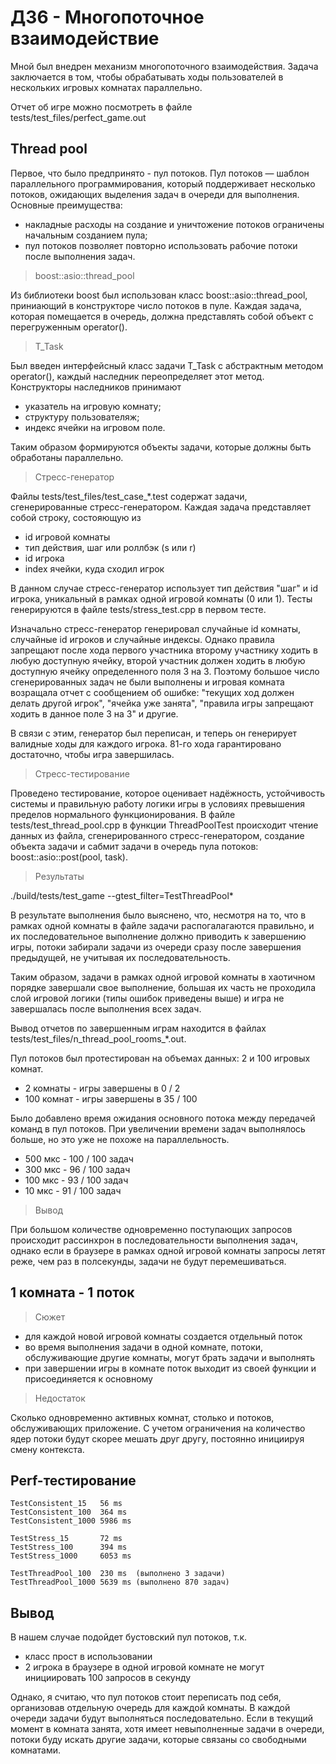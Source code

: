 # ДЗ6 - Многопоточное взаимодействие 

Мной был внедрен механизм многопоточного взаимодействия. Задача заключается в том, чтобы обрабатывать ходы пользователей в нескольких игровых комнатах параллельно. 

Отчет об игре можно посмотреть в файле tests/test_files/perfect_game.out 

## Thread pool

Первое, что было предпринято - пул потоков. Пул потоков — шаблон параллельного программирования, который поддерживает несколько потоков, ожидающих выделения задач в очереди для выполнения. Основные преимущества:
- накладные расходы на создание и уничтожение потоков ограничены начальным созданием пула;
- пул потоков позволяет повторно использовать рабочие потоки после выполнения задач.

> boost::asio::thread_pool

Из библиотеки boost был использован класс boost::asio::thread_pool, приниающий в конструкторе число потоков в пуле. Каждая задача, которая помещается в очередь, должна представлять собой объект с перегруженным operator(). 

> T_Task

Был введен интерфейсный класс задачи T_Task с абстрактным методом operator(), каждый наследник переопределяет этот метод. Конструкторы наследников принимают 
- указатель на игровую комнату;
- структуру пользователяж;
- индекс ячейки на игровом поле.

Таким образом формируются объекты задачи, которые должны быть обработаны параллельно. 

> Стресс-генератор

Файлы tests/test_files/test_case_*.test содержат задачи, сгенерированные стресс-генератором. Каждая задача представляет собой строку, состояющую из
- id игровой комнаты
- тип действия, шаг или роллбэк (s или r)
- id игрока
- index ячейки, куда сходил игрок

В данном случае стресс-генератор использует тип действия "шаг" и id игрока, уникальный в рамках одной игровой комнаты (0 или 1). Тесты генерируются в файле tests/stress_test.cpp в первом тесте.

Изначально стресс-генератор генерировал случайные id комнаты, случайные id игроков и случайные индексы. Однако правила запрещают после хода первого участника второму участнику ходить в любую доступную ячейку, второй участник должен ходить в любую доступную ячейку определенного поля 3 на 3. Поэтому большое число сгенерированных задач не были выполнены и игровая комната возращала отчет с сообщением об ошибке: "текущих ход должен делать другой игрок", "ячейка уже занята", "правила игры запрещают ходить в данное поле 3 на 3" и другие. 

В связи с этим, генератор был переписан, и теперь он генерирует валидные ходы для каждого игрока. 81-го хода гарантировано достаточно, чтобы игра завершилась. 

> Стресс-тестирование

Проведено тестирование, которое оценивает надёжность, устойчивость системы и правильную работу логики игры в условиях превышения пределов нормального функционирования. В файле tests/test_thread_pool.cpp в функции ThreadPoolTest происходит чтение данных из файла, сгенерированного стресс-генератором, создание объекта задачи и сабмит задачи в очередь пула потоков: boost::asio::post(pool, task).

> Результаты

./build/tests/test_game --gtest_filter=TestThreadPool*

В результате выполнения было выяснено, что, несмотря на то, что в рамках одной комнаты в файле задачи распогалагаются правильно, и их последовательное выполнение должно приводить к завершению игры, потоки забирали задачи из очереди сразу после завершения предыдущей, не учитывая их последовательность. 

Таким образом, задачи в рамках одной игровой комнаты в хаотичном порядке завершали свое выполнение, большая их часть не проходила слой игровой логики (типы ошибок приведены выше) и игра не завершалась после выполнения всех задач.

Вывод отчетов по завершенным играм находится в файлах tests/test_files/n_thread_pool_rooms_*.out. 

Пул потоков был протестирован на объемах данных: 2 и 100 игровых комнат.

- 2   комнаты - игры завершены в 0 / 2
- 100 комнат  - игры завершены в 35 / 100

Было добавлено время ожидания основного потока между передачей команд в пул потоков. При увеличении времени задач выполнялось больше, но это уже не похоже на параллельность.
- 500 мкс - 100 / 100 задач 
- 300 мкс - 96  / 100 задач
- 100 мкс - 93  / 100 задач 
- 10  мкс - 91  / 100 задач 

> Вывод

При большом количестве одновременно поступающих запросов происходит рассинхрон в последовательности выполнения задач, однако если в браузере в рамках одной игровой комнаты запросы летят реже, чем раз в полсекунды, задачи не будут перемешиваться.

## 1 комната - 1 поток

> Сюжет 

- для каждой новой игровой комнаты создается отдельный поток
- во время выполнения задачи в одной комнате, потоки, обслуживающие другие комнаты, могут брать задачи и выполнять
- при завершении игры в комнате поток выходит из своей функции и присоединяется к основному

> Недостаток

Сколько одновременно активных комнат, столько и потоков, обслуживающих приложение. С учетом ограничения на количество ядер потоки будут скорее мешать друг другу, постоянно инициируя смену контекста. 

## Perf-тестирование

    TestConsistent_15   56 ms
    TestConsistent_100  364 ms
    TestConsistent_1000 5986 ms 

    TestStress_15       72 ms
    TestStress_100      394 ms
    TestStress_1000     6053 ms

    TestThreadPool_100  230 ms  (выполнено 3 задачи) 
    TestThreadPool_1000 5639 ms (выполнено 870 задач)

## Вывод

В нашем случае подойдет бустовский пул потоков, т.к. 
- класс прост в использовании
- 2 игрока в браузере в одной игровой комнате не могут инициировать 100 запросов в секунду

Однако, я считаю, что пул потоков стоит переписать под себя, организовав отдельную очередь для каждой комнаты. В каждой очереди задачи будут выполняться последовательно. Если в текущий момент в комната занята, хотя имеет невыполненные задачи в очереди, потоки буду искать другие задачи, которые связаны со свободными комнатами. 

